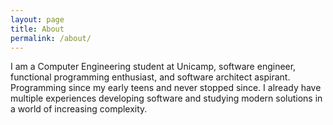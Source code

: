 ```yaml
---
layout: page
title: About
permalink: /about/
---
```


I am a Computer Engineering student at Unicamp, software engineer, functional programming enthusiast, and software architect aspirant. Programming since my early teens and never stopped since. I already have multiple experiences developing software and studying modern solutions in a world of increasing complexity.


